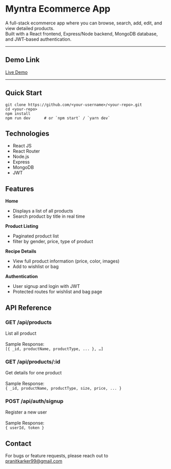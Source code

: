 # Myntra Ecommerce App

A full-stack ecommerce app where you can browse, search, add, edit, and view detailed products.  
Built with a React frontend, Express/Node backend, MongoDB database, and JWT-based authentication.

---

## Demo Link

[Live Demo](https://myntra-puce-ten.vercel.app/login)  

---

## Quick Start

```
git clone https://github.com/<your-username>/<your-repo>.git
cd <your-repo>
npm install
npm run dev      # or `npm start` / `yarn dev`
```

## Technologies
- React JS
- React Router
- Node.js
- Express
- MongoDB
- JWT


## Features
**Home**
- Displays a list of all products
- Search product by title in real time

**Product Listing**
- Paginated product list
- filter by gender, price, type of product

**Recipe Details**
- View full product information (price, color, images)
- Add to wishlist or bag

**Authentication**
- User signup and login with JWT
- Protected routes for wishlist and bag page

## API Reference

### **GET	/api/products**<br>	 
List all product<br>	 
Sample Response:<br>
```[{ _id, productName, productType, ... }, …]```

### **GET	/api/products/:id**<br>	 	
Get details for one product<br>		
Sample Response:<br>
```{ _id, productName, productType, size, price, ... }```

### **POST	/api/auth/signup**<br>  	
Register a new user<br> 	 
Sample Response:<br> 
```{ userId, token }```

## Contact
For bugs or feature requests, please reach out to pranitkarker99@gmail.com

